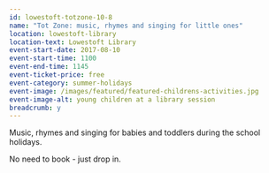 ```yaml
---
id: lowestoft-totzone-10-8
name: "Tot Zone: music, rhymes and singing for little ones"
location: lowestoft-library
location-text: Lowestoft Library
event-start-date: 2017-08-10
event-start-time: 1100
event-end-time: 1145
event-ticket-price: free
event-category: summer-holidays
event-image: /images/featured/featured-childrens-activities.jpg
event-image-alt: young children at a library session
breadcrumb: y
---
```


Music, rhymes and singing for babies and toddlers during the school holidays.

No need to book - just drop in.
